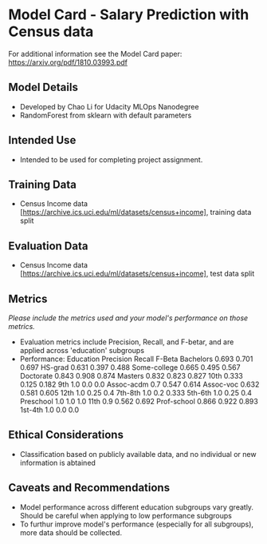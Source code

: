 # Model Card - Salary Prediction with Census data

For additional information see the Model Card paper: https://arxiv.org/pdf/1810.03993.pdf

## Model Details
* Developed by Chao Li for Udacity MLOps Nanodegree
* RandomForest from sklearn with default parameters

## Intended Use
* Intended to be used for completing project assignment. 

## Training Data
* Census Income data [https://archive.ics.uci.edu/ml/datasets/census+income], training data split 

## Evaluation Data
* Census Income data [https://archive.ics.uci.edu/ml/datasets/census+income], test data split

## Metrics
_Please include the metrics used and your model's performance on those metrics._
* Evaluation metrics include Precision, Recall, and F-betar, and are applied across 'education' subgroups
* Performance:
Education   Precision   Recall  F-Beta
Bachelors   0.693       0.701   0.697
HS-grad     0.631       0.397   0.488
Some-college 0.665      0.495   0.567
Doctorate   0.843       0.908   0.874
Masters     0.832       0.823   0.827
10th        0.333       0.125   0.182
9th         1.0         0.0     0.0
Assoc-acdm  0.7         0.547   0.614
Assoc-voc   0.632       0.581   0.605
12th        1.0         0.25    0.4
7th-8th     1.0         0.2     0.333
5th-6th     1.0         0.25    0.4
Preschool   1.0         1.0     1.0
11th        0.9         0.562   0.692
Prof-school 0.866       0.922   0.893
1st-4th     1.0         0.0     0.0

## Ethical Considerations
* Classification based on publicly available data, and no individual or new information is abtained

## Caveats and Recommendations
* Model performance across different education subgroups vary greatly. Should be careful when applying to low performance subgroups
* To furthur improve model's performance (especially for all subgroups), more data should be collected.
